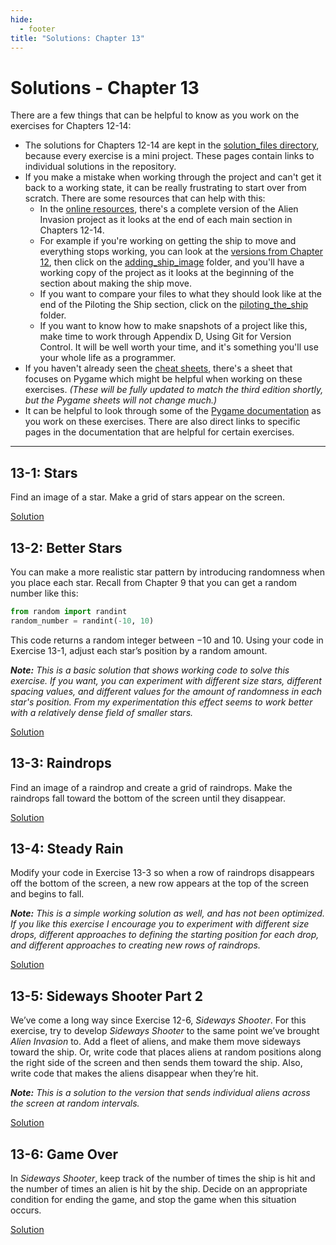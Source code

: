 ```yaml
---
hide:
  - footer
title: "Solutions: Chapter 13"
---
```


# Solutions - Chapter 13

There are a few things that can be helpful to know as you work on the exercises for Chapters 12-14:

- The solutions for Chapters 12-14 are kept in the [solution_files directory](https://github.com/ehmatthes/pcc_3e/tree/main/solution_files), because every exercise is a mini project. These pages contain links to individual solutions in the repository.
- If you make a mistake when working through the project and can't get it back to a working state, it can be really frustrating to start over from scratch. There are some resources that can help with this:
    - In the [online resources](https://github.com/ehmatthes/pcc_3e), there's a complete version of the Alien Invasion project as it looks at the end of each main section in Chapters 12-14.
    - For example if you're working on getting the ship to move and everything stops working, you can look at the [versions from Chapter 12](https://github.com/ehmatthes/pcc_3e/tree/main/chapter_12), then click on the [adding_ship_image](https://github.com/ehmatthes/pcc_3e/tree/main/chapter_12/adding_ship_image) folder, and you'll have a working copy of the project as it looks at the beginning of the section about making the ship move.
    - If you want to compare your files to what they should look like at the end of the Piloting the Ship section, click on the [piloting_the_ship](https://github.com/ehmatthes/pcc_3e/tree/main/chapter_12/piloting_the_ship) folder.
    - If you want to know how to make snapshots of a project like this, make time to work through Appendix D, Using Git for Version Control. It will be well worth your time, and it's something you'll use your whole life as a programmer.
- If you haven't already seen the [cheat sheets](https://ehmatthes.github.io/pcc_2e/cheat_sheets/cheat_sheets/), there's a sheet that focuses on Pygame which might be helpful when working on these exercises. *(These will be fully updated to match the third edition shortly, but the Pygame sheets will not change much.)*
- It can be helpful to look through some of the [Pygame documentation](https://www.pygame.org/docs/) as you work on these exercises. There are also direct links to specific pages in the documentation that are helpful for certain exercises.

---

## 13-1: Stars

Find an image of a star. Make a grid of stars appear on the screen.

[Solution](https://github.com/ehmatthes/pcc_3e/tree/main/solution_files/chapter_13/ex_13_1_stars)

## 13-2: Better Stars

You can make a more realistic star pattern by introducing randomness when you place each star. Recall from Chapter 9 that you can get a random number like this:

```python
from random import randint
random_number = randint(-10, 10)
```

This code returns a random integer between −10 and 10. Using your code in Exercise 13-1, adjust each star’s position by a random amount.

***Note:** This is a basic solution that shows working code to solve this exercise. If you want, you can experiment with different size stars, different spacing values, and different values for the amount of randomness in each star's position. From my experimentation this effect seems to work better with a relatively dense field of smaller stars.*

[Solution](https://github.com/ehmatthes/pcc_3e/tree/main/solution_files/chapter_13/ex_13_2_better_stars)

## 13-3: Raindrops

Find an image of a raindrop and create a grid of raindrops. Make the raindrops fall toward the bottom of the screen until they disappear.

[Solution](https://github.com/ehmatthes/pcc_3e/tree/main/solution_files/chapter_13/ex_13_3_raindrops)

## 13-4: Steady Rain

Modify your code in Exercise 13-3 so when a row of raindrops disappears off the bottom of the screen, a new row appears at the top of the screen and begins to fall.

***Note:** This is a simple working solution as well, and has not been optimized. If you like this exercise I encourage you to experiment with different size drops, different approaches to defining the starting position for each drop, and different approaches to creating new rows of raindrops.*

[Solution](https://github.com/ehmatthes/pcc_3e/tree/main/solution_files/chapter_13/ex_13_4_steady_rain)

## 13-5: Sideways Shooter Part 2

We’ve come a long way since Exercise 12-6, *Sideways Shooter*. For this exercise, try to develop *Sideways Shooter* to the same point we’ve brought *Alien Invasion* to. Add a fleet of aliens, and make them move sideways toward the ship. Or, write code that places aliens at random positions along the right side of the screen and then sends them toward the ship. Also, write code that makes the aliens disappear when they’re hit.

***Note:** This is a solution to the version that sends individual aliens across the screen at random intervals.*

[Solution](https://github.com/ehmatthes/pcc_3e/tree/main/solution_files/chapter_13/ex_13_5_sideways_shooter_2)

## 13-6: Game Over

In *Sideways Shooter*, keep track of the number of times the ship is hit and the number of times an alien is hit by the ship. Decide on an appropriate condition for ending the game, and stop the game when this situation occurs.

[Solution](https://github.com/ehmatthes/pcc_3e/tree/main/solution_files/chapter_13/ex_13_6_game_over)
